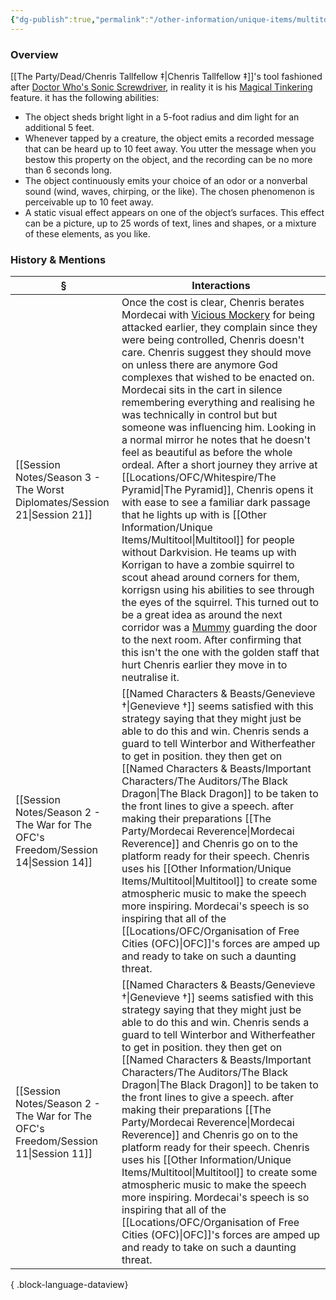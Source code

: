 ```yaml
---
{"dg-publish":true,"permalink":"/other-information/unique-items/multitool/","updated":"2025-06-13T19:08:36.975+01:00"}
---
```


### Overview
[[The Party/Dead/Chenris Tallfellow ‡\|Chenris Tallfellow ‡]]'s tool fashioned after [Doctor Who's Sonic Screwdriver](https://tardis.fandom.com/wiki/Sonic_screwdriver), in reality it is his [Magical Tinkering](https://www.dndbeyond.com/sources/tcoe/artificer#MagicalTinkering) feature. it has the following abilities:
- The object sheds bright light in a 5-foot radius and dim light for an additional 5 feet.
- Whenever tapped by a creature, the object emits a recorded message that can be heard up to 10 feet away. You utter the message when you bestow this property on the object, and the recording can be no more than 6 seconds long.
- The object continuously emits your choice of an odor or a nonverbal sound (wind, waves, chirping, or the like). The chosen phenomenon is perceivable up to 10 feet away.
- A static visual effect appears on one of the object’s surfaces. This effect can be a picture, up to 25 words of text, lines and shapes, or a mixture of these elements, as you like.

### History & Mentions
| §                                                                                    | Interactions                                                                                                                                                                                                                                                                                                                                                                                                                                                                                                                                                                                                                                                                                                                                                                                                                                                                                                                                                                                                                                                                                                                                                                                                                           |
| ------------------------------------------------------------------------------------ | -------------------------------------------------------------------------------------------------------------------------------------------------------------------------------------------------------------------------------------------------------------------------------------------------------------------------------------------------------------------------------------------------------------------------------------------------------------------------------------------------------------------------------------------------------------------------------------------------------------------------------------------------------------------------------------------------------------------------------------------------------------------------------------------------------------------------------------------------------------------------------------------------------------------------------------------------------------------------------------------------------------------------------------------------------------------------------------------------------------------------------------------------------------------------------------------------------------------------------------- |
| [[Session Notes/Season 3 - The Worst Diplomates/Session 21\|Session 21]]          | Once the cost is clear, Chenris berates Mordecai with [Vicious Mockery](https://www.dndbeyond.com/spells/vicious-mockery ) for being attacked earlier, they complain since they were being controlled, Chenris doesn't care. Chenris suggest they should move on unless there are anymore God complexes that wished to be enacted on. Mordecai sits in the cart in silence remembering everything and realising he was technically in control but but someone was influencing him. Looking in a normal mirror he notes that he doesn't feel as beautiful as before the whole ordeal. After a short journey they arrive at [[Locations/OFC/Whitespire/The Pyramid\|The Pyramid]], Chenris opens it with ease to see a familiar dark passage that he lights up with is [[Other Information/Unique Items/Multitool\|Multitool]] for people without Darkvision. He teams up with Korrigan to have a zombie squirrel to scout ahead around corners for them, korrigsn using his abilities to see through the eyes of the squirrel. This turned out to be a great idea as around the next corridor was a [Mummy](https://www.dndbeyond.com/monsters/16961-mummy) guarding the door to the next room. After confirming that this isn't the one with the golden staff that hurt Chenris earlier they move in to neutralise it. |
| [[Session Notes/Season 2 - The War for The OFC's Freedom/Session 14\|Session 14]] | [[Named Characters & Beasts/Genevieve †\|Genevieve †]] seems satisfied with this strategy saying that they might just be able to do this and win. Chenris sends a guard to tell Winterbor and Witherfeather to get in position. they then get on [[Named Characters & Beasts/Important Characters/The Auditors/The Black Dragon\|The Black Dragon]] to be taken to the front lines to give a speech. after making their preparations [[The Party/Mordecai Reverence\|Mordecai Reverence]] and Chenris go on to the platform ready for their speech. Chenris uses his [[Other Information/Unique Items/Multitool\|Multitool]] to create some atmospheric music to make the speech more inspiring. Mordecai's speech is so inspiring that all of the [[Locations/OFC/Organisation of Free Cities (OFC)\|OFC]]'s forces are amped up and ready to take on such a daunting threat.                                                                                                                                                                                                                                                                                                                                                                                                                                                                                                                                                                    |
| [[Session Notes/Season 2 - The War for The OFC's Freedom/Session 11\|Session 11]] | [[Named Characters & Beasts/Genevieve †\|Genevieve †]] seems satisfied with this strategy saying that they might just be able to do this and win. Chenris sends a guard to tell Winterbor and Witherfeather to get in position. they then get on [[Named Characters & Beasts/Important Characters/The Auditors/The Black Dragon\|The Black Dragon]] to be taken to the front lines to give a speech. after making their preparations [[The Party/Mordecai Reverence\|Mordecai Reverence]] and Chenris go on to the platform ready for their speech. Chenris uses his [[Other Information/Unique Items/Multitool\|Multitool]] to create some atmospheric music to make the speech more inspiring. Mordecai's speech is so inspiring that all of the [[Locations/OFC/Organisation of Free Cities (OFC)\|OFC]]'s forces are amped up and ready to take on such a daunting threat.                                                                                                                                                                                                                                                                                                                                                                                                                                                                                                                                                                    |

{ .block-language-dataview}